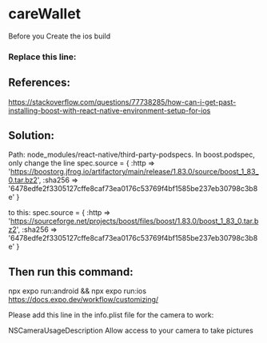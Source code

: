 # careWallet

Before you Create the ios build

### Replace this line:

## References:

https://stackoverflow.com/questions/77738285/how-can-i-get-past-installing-boost-with-react-native-environment-setup-for-ios

## Solution:

Path: node_modules/react-native/third-party-podspecs. In boost.podspec, only change the line
spec.source = { :http => 'https://boostorg.jfrog.io/artifactory/main/release/1.83.0/source/boost_1_83_0.tar.bz2',
:sha256 => '6478edfe2f3305127cffe8caf73ea0176c53769f4bf1585be237eb30798c3b8e' }

to this:
spec.source = { :http => 'https://sourceforge.net/projects/boost/files/boost/1.83.0/boost_1_83_0.tar.bz2',
:sha256 => '6478edfe2f3305127cffe8caf73ea0176c53769f4bf1585be237eb30798c3b8e' }

## Then run this command:

npx expo run:android && npx expo run:ios
https://docs.expo.dev/workflow/customizing/

Please add this line in the info.plist file for the camera to work:

<key>NSCameraUsageDescription</key>
<string>Allow access to your camera to take pictures</string>
